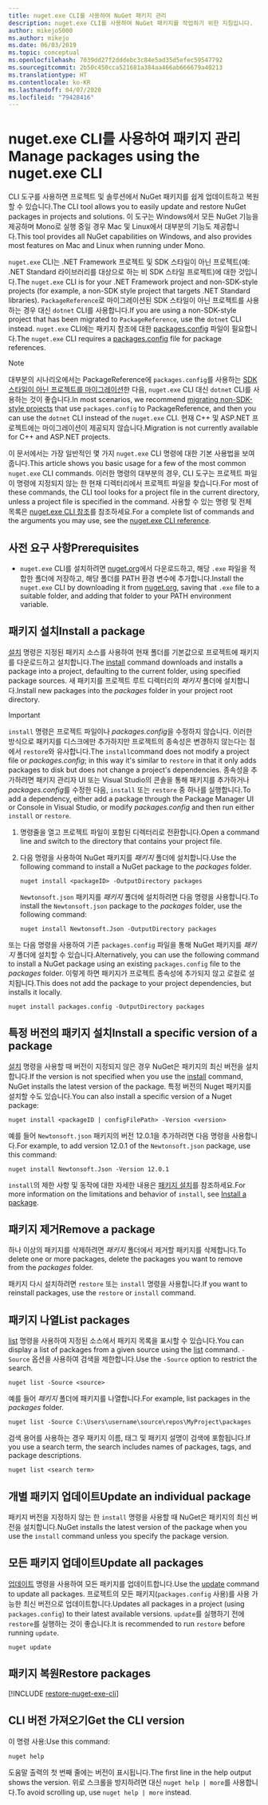 ```yaml
---
title: nuget.exe CLI를 사용하여 NuGet 패키지 관리
description: nuget.exe CLI를 사용하여 NuGet 패키지를 작업하기 위한 지침입니다.
author: mikejo5000
ms.author: mikejo
ms.date: 06/03/2019
ms.topic: conceptual
ms.openlocfilehash: 7039dd27f2dddebc3c84e5ad35d5efec59547792
ms.sourcegitcommit: 2b50c450cca521681a384aa466ab666679a40213
ms.translationtype: HT
ms.contentlocale: ko-KR
ms.lasthandoff: 04/07/2020
ms.locfileid: "79428416"
---
```

# <a name="manage-packages-using-the-nugetexe-cli"></a><span data-ttu-id="e369f-103">nuget.exe CLI를 사용하여 패키지 관리</span><span class="sxs-lookup"><span data-stu-id="e369f-103">Manage packages using the nuget.exe CLI</span></span>

<span data-ttu-id="e369f-104">CLI 도구를 사용하면 프로젝트 및 솔루션에서 NuGet 패키지를 쉽게 업데이트하고 복원할 수 있습니다.</span><span class="sxs-lookup"><span data-stu-id="e369f-104">The CLI tool allows you to easily update and restore NuGet packages in projects and solutions.</span></span> <span data-ttu-id="e369f-105">이 도구는 Windows에서 모든 NuGet 기능을 제공하며 Mono로 실행 중일 경우 Mac 및 Linux에서 대부분의 기능도 제공합니다.</span><span class="sxs-lookup"><span data-stu-id="e369f-105">This tool provides all NuGet capabilities on Windows, and also provides most features on Mac and Linux when running under Mono.</span></span>

<span data-ttu-id="e369f-106">`nuget.exe` CLI는 .NET Framework 프로젝트 및 SDK 스타일이 아닌 프로젝트(예: .NET Standard 라이브러리를 대상으로 하는 비 SDK 스타일 프로젝트)에 대한 것입니다.</span><span class="sxs-lookup"><span data-stu-id="e369f-106">The `nuget.exe` CLI is for your .NET Framework project and non-SDK-style projects (for example, a non-SDK style project that targets .NET Standard libraries).</span></span> <span data-ttu-id="e369f-107">`PackageReference`로 마이그레이션된 SDK 스타일이 아닌 프로젝트를 사용하는 경우 대신 `dotnet` CLI를 사용합니다.</span><span class="sxs-lookup"><span data-stu-id="e369f-107">If you are using a non-SDK-style project that has been migrated to `PackageReference`, use the `dotnet` CLI instead.</span></span> <span data-ttu-id="e369f-108">`nuget.exe` CLI에는 패키지 참조에 대한 [packages.config](../reference/packages-config.md) 파일이 필요합니다.</span><span class="sxs-lookup"><span data-stu-id="e369f-108">The `nuget.exe` CLI requires a [packages.config](../reference/packages-config.md) file for package references.</span></span>

> [!NOTE]
> <span data-ttu-id="e369f-109">대부분의 시나리오에서는 PackageReference에 `packages.config`를 사용하는 [SDK 스타일이 아닌 프로젝트를 마이그레이션](../consume-packages/migrate-packages-config-to-package-reference.md)한 다음, `nuget.exe` CLI 대신 `dotnet` CLI를 사용하는 것이 좋습니다.</span><span class="sxs-lookup"><span data-stu-id="e369f-109">In most scenarios, we recommend [migrating non-SDK-style projects](../consume-packages/migrate-packages-config-to-package-reference.md) that use `packages.config` to PackageReference, and then you can use the `dotnet` CLI instead of the `nuget.exe` CLI.</span></span> <span data-ttu-id="e369f-110">현재 C++ 및 ASP.NET 프로젝트에는 마이그레이션이 제공되지 않습니다.</span><span class="sxs-lookup"><span data-stu-id="e369f-110">Migration is not currently available for C++ and ASP.NET projects.</span></span>

<span data-ttu-id="e369f-111">이 문서에서는 가장 일반적인 몇 가지 `nuget.exe` CLI 명령에 대한 기본 사용법을 보여줍니다.</span><span class="sxs-lookup"><span data-stu-id="e369f-111">This article shows you basic usage for a few of the most common `nuget.exe` CLI commands.</span></span> <span data-ttu-id="e369f-112">이러한 명령의 대부분의 경우, CLI 도구는 프로젝트 파일이 명령에 지정되지 않는 한 현재 디렉터리에서 프로젝트 파일을 찾습니다.</span><span class="sxs-lookup"><span data-stu-id="e369f-112">For most of these commands, the CLI tool looks for a project file in the current directory, unless a project file is specified in the command.</span></span> <span data-ttu-id="e369f-113">사용할 수 있는 명령 및 전체 목록은 [nuget.exe CLI 참조](../reference/nuget-exe-cli-reference.md)를 참조하세요.</span><span class="sxs-lookup"><span data-stu-id="e369f-113">For a complete list of commands and the arguments you may use, see the [nuget.exe CLI reference](../reference/nuget-exe-cli-reference.md).</span></span>

## <a name="prerequisites"></a><span data-ttu-id="e369f-114">사전 요구 사항</span><span class="sxs-lookup"><span data-stu-id="e369f-114">Prerequisites</span></span>

- <span data-ttu-id="e369f-115">`nuget.exe` CLI를 설치하려면 [nuget.org](https://dist.nuget.org/win-x86-commandline/latest/nuget.exe)에서 다운로드하고, 해당 `.exe` 파일을 적합한 폴더에 저장하고, 해당 폴더를 PATH 환경 변수에 추가합니다.</span><span class="sxs-lookup"><span data-stu-id="e369f-115">Install the `nuget.exe` CLI by downloading it from [nuget.org](https://dist.nuget.org/win-x86-commandline/latest/nuget.exe), saving that `.exe` file to a suitable folder, and adding that folder to your PATH environment variable.</span></span>

## <a name="install-a-package"></a><span data-ttu-id="e369f-116">패키지 설치</span><span class="sxs-lookup"><span data-stu-id="e369f-116">Install a package</span></span>

<span data-ttu-id="e369f-117">[설치](../reference/cli-reference/cli-ref-install.md) 명령은 지정된 패키지 소스를 사용하여 현재 폴더를 기본값으로 프로젝트에 패키지를 다운로드하고 설치합니다.</span><span class="sxs-lookup"><span data-stu-id="e369f-117">The [install](../reference/cli-reference/cli-ref-install.md) command downloads and installs a package into a project, defaulting to the current folder, using specified package sources.</span></span> <span data-ttu-id="e369f-118">새 패키지를 프로젝트 루트 디렉터리의 *패키지* 폴더에 설치합니다.</span><span class="sxs-lookup"><span data-stu-id="e369f-118">Install new packages into the *packages* folder in your project root directory.</span></span>

> [!IMPORTANT]
> <span data-ttu-id="e369f-119">`install` 명령은 프로젝트 파일이나 *packages.config*을 수정하지 않습니다. 이러한 방식으로 패키지를 디스크에만 추가하지만 프로젝트의 종속성은 변경하지 않는다는 점에서 `restore`와 유사합니다.</span><span class="sxs-lookup"><span data-stu-id="e369f-119">The `install`command does not modify a project file or *packages.config*; in this way it's similar to `restore` in that it only adds packages to disk but does not change a project's dependencies.</span></span> <span data-ttu-id="e369f-120">종속성을 추가하려면 패키지 관리자 UI 또는 Visual Studio의 콘솔을 통해 패키지를 추가하거나 *packages.config*를 수정한 다음, `install` 또는 `restore` 중 하나를 실행합니다.</span><span class="sxs-lookup"><span data-stu-id="e369f-120">To add a dependency, either add a package through the Package Manager UI or Console in Visual Studio, or modify *packages.config* and then run either `install` or `restore`.</span></span>

1. <span data-ttu-id="e369f-121">명령줄을 열고 프로젝트 파일이 포함된 디렉터리로 전환합니다.</span><span class="sxs-lookup"><span data-stu-id="e369f-121">Open a command line and switch to the directory that contains your project file.</span></span>

2. <span data-ttu-id="e369f-122">다음 명령을 사용하여 NuGet 패키지를 *패키지* 폴더에 설치합니다.</span><span class="sxs-lookup"><span data-stu-id="e369f-122">Use the following command to install a NuGet package to the *packages* folder.</span></span>

    ```cli
    nuget install <packageID> -OutputDirectory packages
    ```

    <span data-ttu-id="e369f-123">`Newtonsoft.json` 패키지를 *패키지* 폴더에 설치하려면 다음 명령을 사용합니다.</span><span class="sxs-lookup"><span data-stu-id="e369f-123">To install the `Newtonsoft.json` package to the *packages* folder, use the following command:</span></span>

    ```cli
    nuget install Newtonsoft.Json -OutputDirectory packages
    ```

<span data-ttu-id="e369f-124">또는 다음 명령을 사용하여 기존 `packages.config` 파일을 통해 NuGet 패키지를 *패키지* 폴더에 설치할 수 있습니다.</span><span class="sxs-lookup"><span data-stu-id="e369f-124">Alternatively, you can use the following command to install a NuGet package using an existing `packages.config` file to the *packages* folder.</span></span> <span data-ttu-id="e369f-125">이렇게 하면 패키지가 프로젝트 종속성에 추가되지 않고 로컬로 설치됩니다.</span><span class="sxs-lookup"><span data-stu-id="e369f-125">This does not add the package to your project dependencies, but installs it locally.</span></span>

```cli
nuget install packages.config -OutputDirectory packages
```

## <a name="install-a-specific-version-of-a-package"></a><span data-ttu-id="e369f-126">특정 버전의 패키지 설치</span><span class="sxs-lookup"><span data-stu-id="e369f-126">Install a specific version of a package</span></span>

<span data-ttu-id="e369f-127">[설치](../reference/cli-reference/cli-ref-install.md) 명령을 사용할 때 버전이 지정되지 않은 경우 NuGet은 패키지의 최신 버전을 설치합니다.</span><span class="sxs-lookup"><span data-stu-id="e369f-127">If the version is not specified when you use the [install](../reference/cli-reference/cli-ref-install.md) command, NuGet installs the latest version of the package.</span></span> <span data-ttu-id="e369f-128">특정 버전의 Nuget 패키지를 설치할 수도 있습니다.</span><span class="sxs-lookup"><span data-stu-id="e369f-128">You can also install a specific version of a Nuget package:</span></span>

```cli
nuget install <packageID | configFilePath> -Version <version>
```

<span data-ttu-id="e369f-129">예를 들어 `Newtonsoft.json` 패키지의 버전 12.0.1을 추가하려면 다음 명령을 사용합니다.</span><span class="sxs-lookup"><span data-stu-id="e369f-129">For example, to add version 12.0.1 of the `Newtonsoft.json` package, use this command:</span></span>

```cli
nuget install Newtonsoft.Json -Version 12.0.1
```

<span data-ttu-id="e369f-130">`install`의 제한 사항 및 동작에 대한 자세한 내용은 [패키지 설치](#install-a-package)를 참조하세요.</span><span class="sxs-lookup"><span data-stu-id="e369f-130">For more information on the limitations and behavior of `install`, see [Install a package](#install-a-package).</span></span>

## <a name="remove-a-package"></a><span data-ttu-id="e369f-131">패키지 제거</span><span class="sxs-lookup"><span data-stu-id="e369f-131">Remove a package</span></span>

<span data-ttu-id="e369f-132">하나 이상의 패키지를 삭제하려면 *패키지* 폴더에서 제거할 패키지를 삭제합니다.</span><span class="sxs-lookup"><span data-stu-id="e369f-132">To delete one or more packages, delete the packages you want to remove from the *packages* folder.</span></span>

<span data-ttu-id="e369f-133">패키지 다시 설치하려면 `restore` 또는 `install` 명령을 사용합니다.</span><span class="sxs-lookup"><span data-stu-id="e369f-133">If you want to reinstall packages, use the `restore` or `install` command.</span></span>

## <a name="list-packages"></a><span data-ttu-id="e369f-134">패키지 나열</span><span class="sxs-lookup"><span data-stu-id="e369f-134">List packages</span></span>

<span data-ttu-id="e369f-135">[list](../reference/cli-reference/cli-ref-list.md) 명령을 사용하여 지정된 소스에서 패키지 목록을 표시할 수 있습니다.</span><span class="sxs-lookup"><span data-stu-id="e369f-135">You can display a list of packages from a given source using the [list](../reference/cli-reference/cli-ref-list.md) command.</span></span> <span data-ttu-id="e369f-136">`-Source` 옵션을 사용하여 검색을 제한합니다.</span><span class="sxs-lookup"><span data-stu-id="e369f-136">Use the `-Source` option to restrict the search.</span></span>

```cli
nuget list -Source <source>
```

<span data-ttu-id="e369f-137">예를 들어 *패키지* 폴더에 패키지를 나열합니다.</span><span class="sxs-lookup"><span data-stu-id="e369f-137">For example, list packages in the *packages* folder.</span></span>

```cli
nuget list -Source C:\Users\username\source\repos\MyProject\packages
```

<span data-ttu-id="e369f-138">검색 용어를 사용하는 경우 패키지 이름, 태그 및 패키지 설명이 검색에 포함됩니다.</span><span class="sxs-lookup"><span data-stu-id="e369f-138">If you use a search term, the search includes names of packages, tags, and package descriptions.</span></span>

```cli
nuget list <search term>
```

## <a name="update-an-individual-package"></a><span data-ttu-id="e369f-139">개별 패키지 업데이트</span><span class="sxs-lookup"><span data-stu-id="e369f-139">Update an individual package</span></span>

<span data-ttu-id="e369f-140">패키지 버전을 지정하지 않는 한 `install` 명령을 사용할 때 NuGet은 패키지의 최신 버전을 설치합니다.</span><span class="sxs-lookup"><span data-stu-id="e369f-140">NuGet installs the latest version of the package when you use the `install` command unless you specify the package version.</span></span>

## <a name="update-all-packages"></a><span data-ttu-id="e369f-141">모든 패키지 업데이트</span><span class="sxs-lookup"><span data-stu-id="e369f-141">Update all packages</span></span>

<span data-ttu-id="e369f-142">[업데이트](../reference/cli-reference/cli-ref-update.md) 명령을 사용하여 모든 패키지를 업데이트합니다.</span><span class="sxs-lookup"><span data-stu-id="e369f-142">Use the [update](../reference/cli-reference/cli-ref-update.md) command to update all packages.</span></span> <span data-ttu-id="e369f-143">프로젝트의 모든 패키지(`packages.config` 사용)를 사용 가능한 최신 버전으로 업데이트합니다.</span><span class="sxs-lookup"><span data-stu-id="e369f-143">Updates all packages in a project (using `packages.config`) to their latest available versions.</span></span> <span data-ttu-id="e369f-144">`update`를 실행하기 전에 `restore`를 실행하는 것이 좋습니다.</span><span class="sxs-lookup"><span data-stu-id="e369f-144">It is recommended to run `restore` before running `update`.</span></span>

```cli
nuget update
```

## <a name="restore-packages"></a><span data-ttu-id="e369f-145">패키지 복원</span><span class="sxs-lookup"><span data-stu-id="e369f-145">Restore packages</span></span>

[!INCLUDE [restore-nuget-exe-cli](includes/restore-nuget-exe-cli.md)]

## <a name="get-the-cli-version"></a><span data-ttu-id="e369f-146">CLI 버전 가져오기</span><span class="sxs-lookup"><span data-stu-id="e369f-146">Get the CLI version</span></span>

<span data-ttu-id="e369f-147">이 명령 사용:</span><span class="sxs-lookup"><span data-stu-id="e369f-147">Use this command:</span></span>

```cli
nuget help
```

<span data-ttu-id="e369f-148">도움말 출력의 첫 번째 줄에는 버전이 표시됩니다.</span><span class="sxs-lookup"><span data-stu-id="e369f-148">The first line in the help output shows the version.</span></span> <span data-ttu-id="e369f-149">위로 스크롤을 방지하려면 대신 `nuget help | more`를 사용합니다.</span><span class="sxs-lookup"><span data-stu-id="e369f-149">To avoid scrolling up, use `nuget help | more` instead.</span></span>